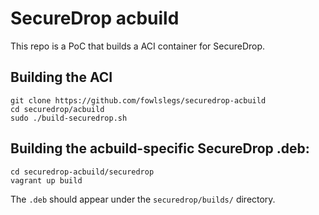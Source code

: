 # SecureDrop acbuild

This repo is a PoC that builds a ACI container for SecureDrop.

## Building the ACI

```
git clone https://github.com/fowlslegs/securedrop-acbuild
cd securedrop/acbuild
sudo ./build-securedrop.sh
```

## Building the acbuild-specific SecureDrop .deb:

```
cd securedrop-acbuild/securedrop
vagrant up build
```

The `.deb` should appear under the `securedrop/builds/` directory.
